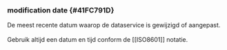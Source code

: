 ### modification date {#41FC791D}
De meest recente datum waarop de dataservice is gewijzigd of aangepast.
<br/>
<br/>
Gebruik altijd een datum en tijd conform de [[ISO8601]] notatie.

